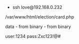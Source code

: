 -  ssh love@192\.168\.0\.232

/var/www/html/election/card\.php

data -  from binary -  from binary

user:1234
pass:Zxc123\!@#